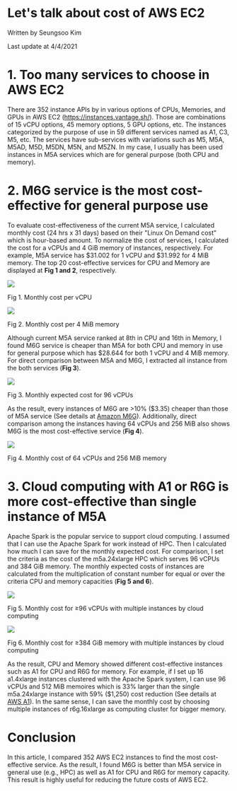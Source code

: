 # Let's talk about cost of AWS EC2

Written by Seungsoo Kim

Last update at 4/4/2021



# 1. Too many services to choose in AWS EC2

There are 352 instance APIs by in various options of CPUs, Memories, and GPUs in AWS EC2 (https://instances.vantage.sh/). Those are combinations of 15 vCPU options, 45 memory options, 5 GPU options, etc. The instances categorized by the purpose of use in 59 different services named as A1, C3, M5, etc. The services have sub-services with variations such as M5, M5A, M5AD, M5D, M5DN, M5N, and M5ZN. In my case, I usually has been used instances in M5A services which are for general purpose (both CPU and memory).



# 2. M6G service is the most cost-effective for general purpose use

To evaluate cost-effectiveness of the current M5A service, I calculated monthly cost (24 hrs x 31 days) based on their "Linux On Demand cost" which is hour-based amount. To normalize the cost of services, I calculated the cost for a vCPUs and 4 GiB memory of instances, respectively. For example, M5A service has \$31.002 for 1 vCPU and \$31.992 for 4 MiB memory. The top 20 cost-effective services for CPU and Memory are displayed at **Fig 1 and 2**, respectively.

![](figs/Fig1.png)

Fig 1. Monthly cost per vCPU

![](figs/Fig2.png)

Fig 2. Monthly cost per 4 MiB memory



Although current M5A service ranked at 8th in CPU and 16th in Memory, I found M6G service is cheaper than M5A for both CPU and memory in use for general purpose which has \$28.644 for both 1 vCPU and 4 MiB memory. For direct comparison between M5A and M6G, I extracted all instance from the both services (**Fig 3**).

![](figs/Fig3.png)

Fig 3. Monthly expected cost for 96 vCPUs



As the result, every instances of M6G are >10% (\$3.35) cheaper than those of M5A service (See details at [Amazon M6G](https://aws.amazon.com/ec2/instance-types/m6/?nc1=h_ls)). Additionally, direct comparison among the instances having 64 vCPUs and 256 MiB also shows M6G is the most cost-effective service (**Fig 4**).

![](figs/Fig4.png)

Fig 4. Monthly cost of 64 vCPUs and 256 MiB memory



# 3. Cloud computing with A1 or R6G is more cost-effective than single instance of M5A

Apache Spark is the popular service to support cloud computing. I assumed that I can use the Apache Spark for work instead of HPC. Then I calculated how much I can save for the monthly expected cost. For comparison, I set the criteria as the cost of the m5a.24xlarge HPC which serves 96 vCPUs and 384 GiB memory. The monthly expected costs of instances are calculated from the multiplication of constant number for equal or over the criteria CPU and memory capacities (**Fig 5 and 6**).

![](figs/Fig5.png)

Fig 5. Monthly cost for ≥96 vCPUs with multiple instances by cloud computing

![](figs/Fig6.png)

Fig 6. Monthly cost for ≥384 GiB memory with multiple instances by cloud computing



As the result, CPU and Memory showed different cost-effective instances such as A1 for CPU and R6G for memory. For example, if I set up 16 a1.4xlarge instances clustered with the Apache Spark system, I can use 96 vCPUs and 512 MiB memoires which is 33% larger than the single m5a.24xlarge instance with 59% (\$1,250) cost reduction (See details at [AWS A1](https://aws.amazon.com/ec2/instance-types/a1/?nc1=h_ls)). In the same sense, I can save the monthly cost by choosing multiple instances of r6g.16xlarge as computing cluster for bigger memory.



# Conclusion

In this article, I compared 352 AWS EC2 instances to find the most cost-effective service. As the result, I found M6G is better than M5A service in general use (e.g., HPC) as well as A1 for CPU and R6G for memory capacity. This result is highly useful for reducing the future costs of AWS EC2.

